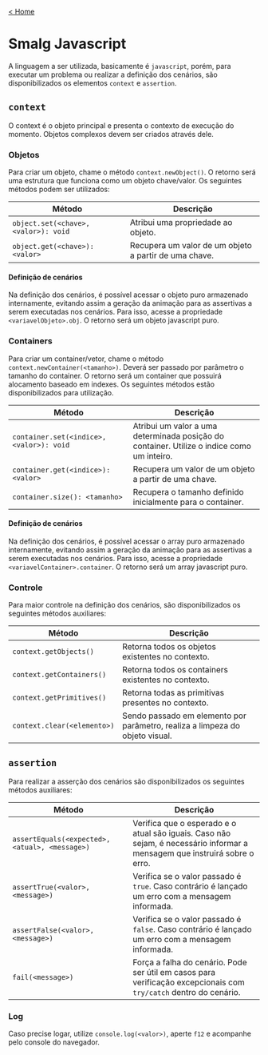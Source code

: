 [< Home](/smalg-platform)

# Smalg Javascript

A linguagem a ser utilizada, basicamente é `javascript`, porém, para executar um problema ou realizar a definição dos cenários, são disponibilizados os elementos `context` e `assertion`.

## `context`

O context é o objeto principal e presenta o contexto de execução do momento. Objetos complexos devem ser criados através dele.

### Objetos

Para criar um objeto, chame o método `context.newObject()`. O retorno será uma estrutura que funciona como um objeto chave/valor. Os seguintes métodos podem ser utilizados:

| Método | Descrição |
| - | - |
| `object.set(<chave>, <valor>): void` | Atribui uma propriedade ao objeto. |
| `object.get(<chave>): <valor>` | Recupera um valor de um objeto a partir de uma chave. |

#### Definição de cenários

Na definição dos cenários, é possível acessar o objeto puro armazenado internamente, evitando assim a geração da animação para as assertivas a serem executadas nos cenários. Para isso, acesse a propriedade `<variavelObjeto>.obj`. O retorno será um objeto javascript puro.

### Containers

Para criar um container/vetor, chame o método `context.newContainer(<tamanho>)`. Deverá ser passado por parâmetro o tamanho do container. O retorno será um container que possuirá alocamento baseado em indexes. Os seguintes métodos estão disponibilizados para utilização.

| Método | Descrição |
| - | - |
| `container.set(<indice>, <valor>): void` | Atribui um valor a uma determinada posição do container. Utilize o indice como um inteiro. |
| `container.get(<indice>): <valor>` | Recupera um valor de um objeto a partir de uma chave. |
| `container.size(): <tamanho>` | Recupera o tamanho definido inicialmente para o container. |

#### Definição de cenários

Na definição dos cenários, é possível acessar o array puro armazenado internamente, evitando assim a geração da animação para as assertivas a serem executadas nos cenários. Para isso, acesse a propriedade `<variavelContainer>.container`. O retorno será um array javascript puro.

### Controle

Para maior controle na definição dos cenários, são disponibilizados os seguintes métodos auxiliares:

| Método | Descrição |
| - | - |
| `context.getObjects()` | Retorna todos os objetos existentes no contexto. |
| `context.getContainers()` | Retorna todos os containers existentes no contexto. |
| `context.getPrimitives()` | Retorna todas as primitivas presentes no contexto. |
| `context.clear(<elemento>)` | Sendo passado em elemento por parâmetro, realiza a limpeza do objeto visual. |

## `assertion`

Para realizar a asserção dos cenários são disponibilizados os seguintes métodos auxiliares:

| Método | Descrição |
| - | - |
| `assertEquals(<expected>, <atual>, <message>)` | Verifica que o esperado e o atual são iguais. Caso não sejam, é necessário informar a mensagem que instruirá sobre o erro. |
| `assertTrue(<valor>, <message>)` | Verifica se o valor passado é `true`. Caso contrário é lançado um erro com a mensagem informada. |
| `assertFalse(<valor>, <message>)` | Verifica se o valor passado é `false`. Caso contrário é lançado um erro com a mensagem informada. |
| `fail(<message>)` | Força a falha do cenário. Pode ser útil em casos para verificação excepcionais com `try/catch` dentro do cenário. |

### Log

Caso precise logar, utilize `console.log(<valor>)`, aperte `f12` e acompanhe pelo console do navegador.